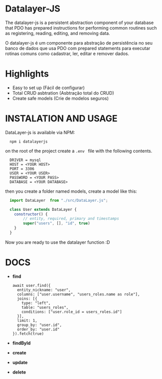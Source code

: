# Datalayer-JS

The datalayer-js is a persistent abstraction component of your database that PDO has prepared instructions for performing common routines such as registering, reading, editing, and removing data.

O datalayer-js é um componente para abstração de persistência no seu banco de dados que usa PDO com prepared statements para executar rotinas comuns como cadastrar, ler, editar e remover dados.

# Highlights
- Easy to set up (Fácil de configurar)
- Total CRUD asbtration (Asbtração total do CRUD)
- Create safe models (Crie de modelos seguros)

# INSTALATION AND USAGE
DataLayer-js is available via NPM: 

```
  npm i datalayerjs
```

on the root of the project create a `` .env  `` file with the following contents.
```.env
  DRIVER = mysql
  HOST = <YOUR HOST>
  PORT = 3306
  USER = <YOUR USER>
  PASSWORD = <YOUR PASS>
  DATABASE = <YOUR DATABASE>
```
then you create a folder named models, create a model like this:

```javascript
  import DataLayer  from "./src/DataLayer.js";

  class User extends DataLayer {
    constructor() {
        // entity, required, primary and timestamps
        super("users", [], "id", true)
    }
  }
```
Now you are ready to use the datalayer function :D

# DOCS

- **find**

  ```
  await user.find({ 
    entity_nickname: "user",
    columns: ["user.username", "users_roles.name as role"],
    joins: [{
      type: "left",
      table: "users_roles",
      conditions: ["user.role_id = users_roles.id"]
    }],
    limit: 1,
    group_by: "user.id",
    order_by: "user.id"
  }).fetch(true)
  ```

- **findById**
- **create**
- **update**
- **delete**
